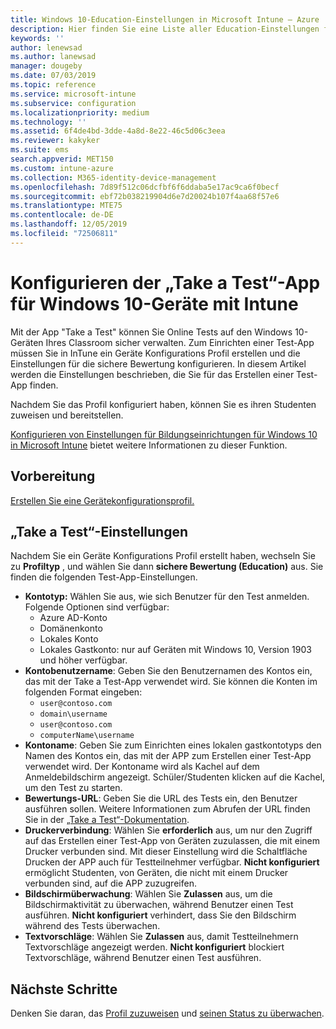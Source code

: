 ```yaml
---
title: Windows 10-Education-Einstellungen in Microsoft Intune – Azure | Microsoft-Dokumentation
description: Hier finden Sie eine Liste aller Education-Einstellungen für Windows 10-Geräte. Verwenden Sie diese Einstellungen in einem Gerätekonfigurationsprofil mit der „Take a Test“-App, wählen Sie aus, mit welcher Methode Benutzer oder Kursteilnehmer sich anmelden, überwachen Sie den Bildschirm während des Tests, und nehmen Sie Weiteres in Intune vor.
keywords: ''
author: lenewsad
ms.author: lanewsad
manager: dougeby
ms.date: 07/03/2019
ms.topic: reference
ms.service: microsoft-intune
ms.subservice: configuration
ms.localizationpriority: medium
ms.technology: ''
ms.assetid: 6f4de4bd-3dde-4a8d-8e22-46c5d06c3eea
ms.reviewer: kakyker
ms.suite: ems
search.appverid: MET150
ms.custom: intune-azure
ms.collection: M365-identity-device-management
ms.openlocfilehash: 7d89f512c06dcfbf6f6ddaba5e17ac9ca6f0becf
ms.sourcegitcommit: ebf72b038219904d6e7d20024b107f4aa68f57e6
ms.translationtype: MTE75
ms.contentlocale: de-DE
ms.lasthandoff: 12/05/2019
ms.locfileid: "72506811"
---
```

# <a name="configure-the-take-a-test-app-on-windows-10-devices-using-intune"></a>Konfigurieren der „Take a Test“-App für Windows 10-Geräte mit Intune

Mit der App "Take a Test" können Sie Online Tests auf den Windows 10-Geräten Ihres Classroom sicher verwalten. Zum Einrichten einer Test-App müssen Sie in InTune ein Geräte Konfigurations Profil erstellen und die Einstellungen für die sichere Bewertung konfigurieren. In diesem Artikel werden die Einstellungen beschrieben, die Sie für das Erstellen einer Test-App finden. 

Nachdem Sie das Profil konfiguriert haben, können Sie es ihren Studenten zuweisen und bereitstellen. 

[Konfigurieren von Einstellungen für Bildungseinrichtungen für Windows 10 in Microsoft Intune](education-settings-configure.md) bietet weitere Informationen zu dieser Funktion.

## <a name="before-you-begin"></a>Vorbereitung

[Erstellen Sie eine Gerätekonfigurationsprofil.](education-settings-configure.md#create-a-device-profile)

## <a name="take-a-test-settings"></a>„Take a Test“-Einstellungen
Nachdem Sie ein Geräte Konfigurations Profil erstellt haben, wechseln Sie zu **Profiltyp** , und wählen Sie dann **sichere Bewertung (Education)** aus. Sie finden die folgenden Test-App-Einstellungen. 


- **Kontotyp:** Wählen Sie aus, wie sich Benutzer für den Test anmelden. Folgende Optionen sind verfügbar:
  - Azure AD-Konto
  - Domänenkonto
  - Lokales Konto
  - Lokales Gastkonto: nur auf Geräten mit Windows 10, Version 1903 und höher verfügbar.    
- **Kontobenutzername**: Geben Sie den Benutzernamen des Kontos ein, das mit der Take a Test-App verwendet wird. Sie können die Konten im folgenden Format eingeben:
  - `user@contoso.com`
  - `domain\username`
  - `user@contoso.com`
  - `computerName\username`
- **Kontoname**: Geben Sie zum Einrichten eines lokalen gastkontotyps den Namen des Kontos ein, das mit der APP zum Erstellen einer Test-App verwendet wird. Der Kontoname wird als Kachel auf dem Anmeldebildschirm angezeigt. Schüler/Studenten klicken auf die Kachel, um den Test zu starten.  
- **Bewertungs-URL**: Geben Sie die URL des Tests ein, den Benutzer ausführen sollen. Weitere Informationen zum Abrufen der URL finden Sie in der [„Take a Test“-Dokumentation](https://docs.microsoft.com/education/windows/take-tests-in-windows-10).
- **Druckerverbindung**: Wählen Sie **erforderlich** aus, um nur den Zugriff auf das Erstellen einer Test-App von Geräten zuzulassen, die mit einem Drucker verbunden sind. Mit dieser Einstellung wird die Schaltfläche Drucken der APP auch für Testteilnehmer verfügbar. **Nicht konfiguriert** ermöglicht Studenten, von Geräten, die nicht mit einem Drucker verbunden sind, auf die APP zuzugreifen.  
- **Bildschirmüberwachung**: Wählen Sie **Zulassen** aus, um die Bildschirmaktivität zu überwachen, während Benutzer einen Test ausführen. **Nicht konfiguriert** verhindert, dass Sie den Bildschirm während des Tests überwachen.
- **Textvorschläge**: Wählen Sie **Zulassen** aus, damit Testteilnehmern Textvorschläge angezeigt werden. **Nicht konfiguriert** blockiert Textvorschläge, während Benutzer einen Test ausführen.

## <a name="next-steps"></a>Nächste Schritte

Denken Sie daran, das [Profil zuzuweisen](device-profile-assign.md) und [seinen Status zu überwachen](device-profile-monitor.md).
